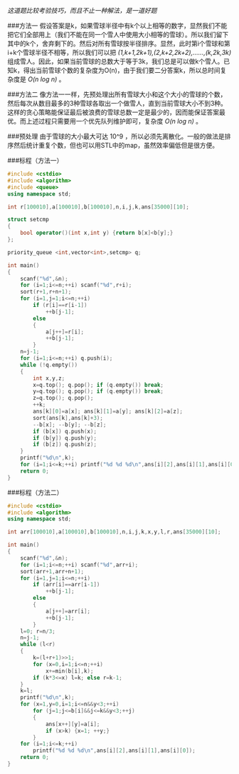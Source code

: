*这道题比较考验技巧，而且不止一种解法，是一道好题*

###方法一
假设答案是k，如果雪球半径中有k个以上相等的数字，显然我们不能把它们全部用上（我们不能在同一个雪人中使用大小相等的雪球）。所以我们留下其中的k个，舍弃剩下的。然后对所有雪球按半径排序。显然，此时第i个雪球和第i+k个雪球半径不相等，所以我们可以把 *(1,k+1,2k+1),(2,k+2,2k+2),……,(k,2k,3k)* 组成雪人。因此，如果当前雪球的总数大于等于3k，我们总是可以做k个雪人。已知k，得出当前雪球个数的复杂度为O(n)，由于我们要二分答案k，所以总时间复杂度是 *O(n log n)* 。

###方法二
像方法一一样，先预处理出所有雪球大小和这个大小的雪球的个数，然后每次从数目最多的3种雪球各取出一个做雪人，直到当前雪球大小不到3种。这样的贪心策略能保证最后被浪费的雪球总数一定是最少的，因而能保证答案最优。而上述过程只需要用一个优先队列维护即可，复杂度 *O(n log n)* 。

###预处理
由于雪球的大小最大可达 10^9 ，所以必须先离散化。一般的做法是排序然后统计重复个数，但也可以用STL中的map，虽然效率偏低但是很方便。

###标程（方法一）

```cpp
#include <cstdio>
#include <algorithm>
#include <queue>
using namespace std;

int r[100010],a[100010],b[100010],n,i,j,k,ans[35000][10];

struct setcmp
{
    bool operator()(int x,int y) {return b[x]<b[y];}
};

priority_queue <int,vector<int>,setcmp> q;

int main()
{
    scanf("%d",&n);
    for (i=1;i<=n;++i) scanf("%d",r+i);
    sort(r+1,r+n+1);
    for (i=1,j=1;i<=n;++i)
        if (r[i]==r[i-1])
            ++b[j-1];
        else
        {
            a[j++]=r[i];
            ++b[j-1];
        }
    n=j-1;
    for (i=1;i<=n;++i) q.push(i);
    while (!q.empty())
    {
        int x,y,z;
        x=q.top(); q.pop(); if (q.empty()) break;
        y=q.top(); q.pop(); if (q.empty()) break;
        z=q.top(); q.pop();
        ++k;
        ans[k][0]=a[x]; ans[k][1]=a[y]; ans[k][2]=a[z];
        sort(ans[k],ans[k]+3);
        --b[x]; --b[y]; --b[z];
        if (b[x]) q.push(x);
        if (b[y]) q.push(y);
        if (b[z]) q.push(z);
    }
    printf("%d\n",k);
    for (i=1;i<=k;++i) printf("%d %d %d\n",ans[i][2],ans[i][1],ans[i][0]);
    return 0;
}

```

###标程（方法二）

```cpp
#include <cstdio>
#include <algorithm>
using namespace std;

int arr[100010],a[100010],b[100010],n,i,j,k,x,y,l,r,ans[35000][10];

int main()
{
    scanf("%d",&n);
    for (i=1;i<=n;++i) scanf("%d",arr+i);
    sort(arr+1,arr+n+1);
    for (i=1,j=1;i<=n;++i)
        if (arr[i]==arr[i-1])
            ++b[j-1];
        else
        {
            a[j++]=arr[i];
            ++b[j-1];
        }
    l=0; r=n/3;
    n=j-1;
    while (l<r)
    {
        k=(l+r+1)>>1;
        for (x=0,i=1;i<=n;++i)
            x+=min(b[i],k);
        if (k*3<=x) l=k; else r=k-1;
    }
    k=l;
    printf("%d\n",k);
    for (x=1,y=0,i=1;i<=n&&y<3;++i)
        for (j=1;j<=b[i]&&j<=k&&y<3;++j)
        {
            ans[x++][y]=a[i];
            if (x>k) {x=1; ++y;}
        }
    for (i=1;i<=k;++i)
        printf("%d %d %d\n",ans[i][2],ans[i][1],ans[i][0]);
    return 0;
}

```

